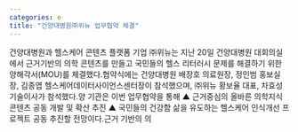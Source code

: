```yaml
---
categories: e
title: "건양대병원㈜위뉴 업무협약 체결"
---
```

건양대병원과 헬스케어 콘텐츠 플랫폼 기업 ㈜위뉴는 지난 20일 건양대병원 대회의실에서 근거기반의 의학 콘텐츠를 만들고 국민들의 헬스 리터러시 문제를 해결하기 위한 양해각서(MOU)를 체결했다.협약식에는 건양대병원 배장호 의료원장, 정인범 홍보실장, 김종엽 헬스케어데이터사이언스센터장이 참석했으며, ㈜위뉴 황보율 대표, 차효성 기술이사가 참석했다.양 기관은 이번 업무협약을 통해 ▲ 근거중심의 올바른 의학지식 콘텐츠 공동 개발 및 확산 추진 ▲ 국민들의 건강함 삶을 유도하는 헬스케어 인식개선 프로젝트 공동 추진할 전망이다.근거 기반의 의